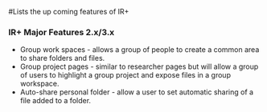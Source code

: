 #Lists the up coming features of IR+

### IR+ Major Features 2.x/3.x ###


  * Group work spaces - allows a group of people to create a common area to share folders and files.
  * Group project pages - similar to researcher pages but will allow a group of users to highlight a group project and expose files in a group workspace.
  * Auto-share personal folder - allow a user to set automatic sharing of a file added to a folder.